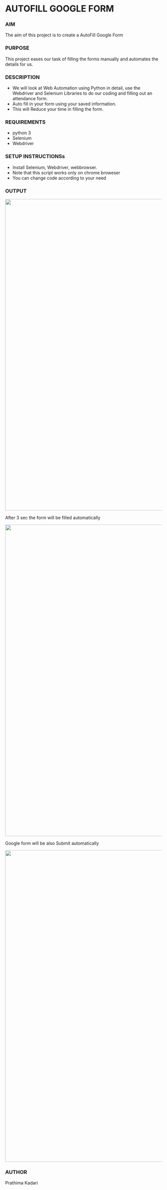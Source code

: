 # AUTOFILL GOOGLE FORM

### AIM 

The aim of this project is to create a AutoFill Google Form

### PURPOSE

This project eases our task of filling the forms manually and automates the details for us.

### DESCRIPTION

- We will look at Web Automation using Python in detail, use the Webdriver and Selenium Libraries to do our coding and filling out an attendance form.
- Auto fill in your form using your saved information.
- This will Reduce your time in filling the form.

### REQUIREMENTS 

- python 3
- Selenium
- Webdriver

### SETUP INSTRUCTIONSs

- Install Selenium, Webdriver, webbrowser.
- Note that this script works only on chrome broweser
- You can change code according to your need

### OUTPUT

<p align="center">
  <img width = 1000 src="Images/1.png" /><br>
  <p>After 3 sec the form will be filled automatically</p>
  <img width = 1000 src="Images/2.png" /><br>
   <p>Google form will be also Submit automatically</p>
  <img width = 1000 src="Images/3.png" /><br>

</p>

### AUTHOR 

Prathima Kadari
